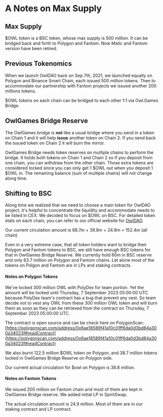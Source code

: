 # A Notes on Max Supply

## Max Supply

$OWL token is a BSC token, whose max supply is 500 million. It can be bridged back and forth to Polygon and Fantom. Now Matic and Fantom version have been retired.&#x20;

## Previous Tokenomics

When we launch OwlDAO back on Sep 7th, 2021, we launched equally on Polygon and Binance Smart Chain, each issued 500 million tokens. Then to accommodate our partnership with Fantom projects we issued another 200 millions tokens. &#x20;

$OWL tokens on each chain can be bridged to each other 1:1 via Owl.Games Bridge.

## OwlGames Bridge Reserve

The OwlGames bridge is **not** like a usual bridge where you send in a token on Chain 1 and it will help **issue** another token on Chain 2. If you send back the issued token on Chain 2 it will burn the mirror.&#x20;

OwlGames Bridge needs token reserves on multiple chains to perform the bridge. It holds both tokens on Chain 1 and Chain 2 so if you deposit from one chain, you can withdraw from the other chain.  Those extra tokens are considered locked since you can only get 1 $OWL out when you deposit 1 $OWL in.  The remaining balance (sum of multiple chains) will not change along time.&#x20;

## Shifting to BSC

Along time we realized that we need to choose a main token for OwlDAO project, it's helpful to concentrate the liquidity and accommodate needs to be listed in CEX.  We decided to focus on $OWL on BSC.  For detailed token stats on each chain, you can refer to our official website for [OwlDAO](https://owldao.io/stats).

Our current circulation amount is 88.7m + 38.8m + 24.9m = 152.4m (all chain)

Even in a very extreme case, that all token holders want to bridge their Polygon and Fantom tokens to BSC, we still have enough BSC tokens for that in OwlGames Bridge Reserve. We currently hold 60m in BSC reserve and only 63.7 million on Polygon and Fantom chains. Let alone most of the tokens on Polgon and Fantom are in LPs and staking contracts.&#x20;

#### Notes on Polygon Tokens

We've locked 300 million OWL with PolyDex for team portion. Yet the amount will be locked until Thursday, 7 September 2023 05:00:00 UTC because PolyDex team's contract has a bug that prevent any vest.  So team decide not to vest any OWL from these 300 million OWL token and will burn them as soon as they can be retrieved from the contract on  Thursday, 7 September 2023 05:00:00 UTC.

The contract is open source and can be check here on PolygonScan: [https://polygonscan.com/address/0x6ae18589f41a10c01ff6da0d3bd84a300a34023f#readContract](https://polygonscan.com/address/0x6ae18589f41a10c01ff6da0d3bd84a300a34023f#readContract)

We also burnt 122.5 million $OWL token on Polygon, and 38.7 million tokens locked in OwlGames Bridge Reserve on Polygon side.&#x20;

Our current actual circulation for $owl on Polygon is 38.8 million.&#x20;

#### Notes on Fantom Tokens

We issued 200 million on Fantom chain and most of them are kept in OwlGames Bridge reserve.  We added initial LP in SpiritSwap.&#x20;

The actual circulation amount is 24.9 million. Most of them are in our staking contract and LP contract.&#x20;
